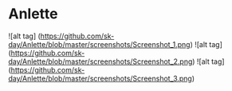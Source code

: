 # Anlette
![alt tag] (https://github.com/sk-day/Anlette/blob/master/screenshots/Screenshot_1.png)
![alt tag] (https://github.com/sk-day/Anlette/blob/master/screenshots/Screenshot_2.png) ![alt tag] (https://github.com/sk-day/Anlette/blob/master/screenshots/Screenshot_3.png)
